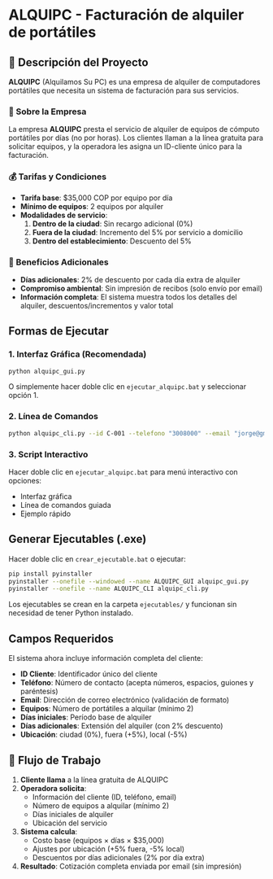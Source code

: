 # ALQUIPC - Facturación de alquiler de portátiles

## 📖 Descripción del Proyecto

**ALQUIPC** (Alquilamos Su PC) es una empresa de alquiler de computadores portátiles que necesita un sistema de facturación para sus servicios.

### 🏢 Sobre la Empresa
La empresa **ALQUIPC** presta el servicio de alquiler de equipos de cómputo portátiles por días (no por horas). Los clientes llaman a la línea gratuita para solicitar equipos, y la operadora les asigna un ID-cliente único para la facturación.

### 💰 Tarifas y Condiciones
- **Tarifa base**: $35,000 COP por equipo por día
- **Mínimo de equipos**: 2 equipos por alquiler
- **Modalidades de servicio**:
  1. **Dentro de la ciudad**: Sin recargo adicional (0%)
  2. **Fuera de la ciudad**: Incremento del 5% por servicio a domicilio
  3. **Dentro del establecimiento**: Descuento del 5%

### 🎯 Beneficios Adicionales
- **Días adicionales**: 2% de descuento por cada día extra de alquiler
- **Compromiso ambiental**: Sin impresión de recibos (solo envío por email)
- **Información completa**: El sistema muestra todos los detalles del alquiler, descuentos/incrementos y valor total

##  Formas de Ejecutar

### 1. Interfaz Gráfica (Recomendada) 
```bash
python alquipc_gui.py
```
O simplemente hacer doble clic en `ejecutar_alquipc.bat` y seleccionar opción 1.

### 2. Línea de Comandos 
```bash
python alquipc_cli.py --id C-001 --telefono "3008000" --email "jorge@gmail.com" --equipos 3 --dias 2 --extra 1 --ubicacion fuera --json
```

### 3. Script Interactivo 
Hacer doble clic en `ejecutar_alquipc.bat` para menú interactivo con opciones:
- Interfaz gráfica
- Línea de comandos guiada
- Ejemplo rápido

##  Generar Ejecutables (.exe)
Hacer doble clic en `crear_ejecutable.bat` o ejecutar:
```bash
pip install pyinstaller
pyinstaller --onefile --windowed --name ALQUIPC_GUI alquipc_gui.py
pyinstaller --onefile --name ALQUIPC_CLI alquipc_cli.py
```

Los ejecutables se crean en la carpeta `ejecutables/` y funcionan sin necesidad de tener Python instalado.

##  Campos Requeridos

El sistema ahora incluye información completa del cliente:

- **ID Cliente**: Identificador único del cliente
- **Teléfono**: Número de contacto (acepta números, espacios, guiones y paréntesis)
- **Email**: Dirección de correo electrónico (validación de formato)
- **Equipos**: Número de portátiles a alquilar (mínimo 2)
- **Días iniciales**: Período base de alquiler
- **Días adicionales**: Extensión del alquiler (con 2% descuento)
- **Ubicación**: ciudad (0%), fuera (+5%), local (-5%)

## 🔄 Flujo de Trabajo

1. **Cliente llama** a la línea gratuita de ALQUIPC
2. **Operadora solicita**:
   - Información del cliente (ID, teléfono, email)
   - Número de equipos a alquilar (mínimo 2)
   - Días iniciales de alquiler
   - Ubicación del servicio
3. **Sistema calcula**:
   - Costo base (equipos × días × $35,000)
   - Ajustes por ubicación (+5% fuera, -5% local)
   - Descuentos por días adicionales (2% por día extra)
4. **Resultado**: Cotización completa enviada por email (sin impresión)
